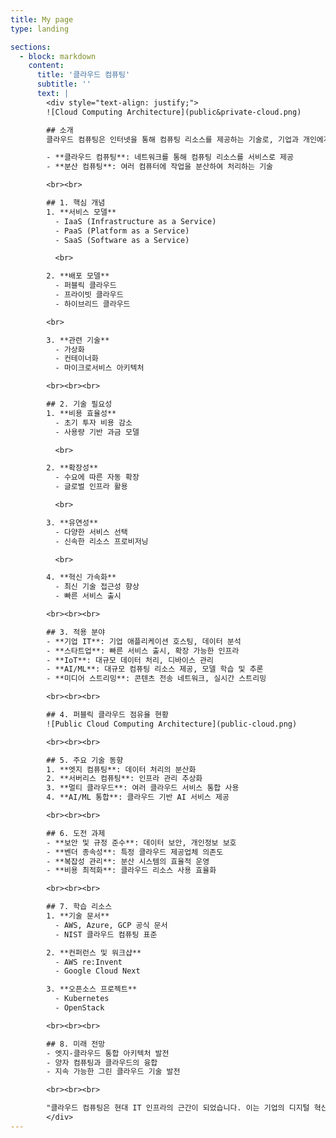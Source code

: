```yaml
---
title: My page
type: landing

sections:
  - block: markdown
    content:
      title: '클라우드 컴퓨팅'
      subtitle: ''
      text: |
        <div style="text-align: justify;">
        ![Cloud Computing Architecture](public&private-cloud.png)

        ## 소개
        클라우드 컴퓨팅은 인터넷을 통해 컴퓨팅 리소스를 제공하는 기술로, 기업과 개인에게 유연하고 확장 가능한 IT 인프라를 제공합니다.

        - **클라우드 컴퓨팅**: 네트워크를 통해 컴퓨팅 리소스를 서비스로 제공
        - **분산 컴퓨팅**: 여러 컴퓨터에 작업을 분산하여 처리하는 기술

        <br><br>

        ## 1. 핵심 개념
        1. **서비스 모델**
          - IaaS (Infrastructure as a Service)
          - PaaS (Platform as a Service)
          - SaaS (Software as a Service)

          <br>

        2. **배포 모델**
          - 퍼블릭 클라우드
          - 프라이빗 클라우드
          - 하이브리드 클라우드

        <br>

        3. **관련 기술**
          - 가상화
          - 컨테이너화
          - 마이크로서비스 아키텍처

        <br><br><br>

        ## 2. 기술 필요성
        1. **비용 효율성**
          - 초기 투자 비용 감소
          - 사용량 기반 과금 모델

          <br>

        2. **확장성**
          - 수요에 따른 자동 확장
          - 글로벌 인프라 활용

          <br>

        3. **유연성**
          - 다양한 서비스 선택
          - 신속한 리소스 프로비저닝

          <br>

        4. **혁신 가속화**
          - 최신 기술 접근성 향상
          - 빠른 서비스 출시

        <br><br><br>

        ## 3. 적용 분야
        - **기업 IT**: 기업 애플리케이션 호스팅, 데이터 분석
        - **스타트업**: 빠른 서비스 출시, 확장 가능한 인프라
        - **IoT**: 대규모 데이터 처리, 디바이스 관리
        - **AI/ML**: 대규모 컴퓨팅 리소스 제공, 모델 학습 및 추론
        - **미디어 스트리밍**: 콘텐츠 전송 네트워크, 실시간 스트리밍

        <br><br><br>

        ## 4. 퍼블릭 클라우드 점유율 현황
        ![Public Cloud Computing Architecture](public-cloud.png)

        <br><br><br>

        ## 5. 주요 기술 동향
        1. **엣지 컴퓨팅**: 데이터 처리의 분산화
        2. **서버리스 컴퓨팅**: 인프라 관리 추상화
        3. **멀티 클라우드**: 여러 클라우드 서비스 통합 사용
        4. **AI/ML 통합**: 클라우드 기반 AI 서비스 제공

        <br><br><br>

        ## 6. 도전 과제
        - **보안 및 규정 준수**: 데이터 보안, 개인정보 보호
        - **벤더 종속성**: 특정 클라우드 제공업체 의존도
        - **복잡성 관리**: 분산 시스템의 효율적 운영
        - **비용 최적화**: 클라우드 리소스 사용 효율화

        <br><br><br>

        ## 7. 학습 리소스
        1. **기술 문서**
          - AWS, Azure, GCP 공식 문서
          - NIST 클라우드 컴퓨팅 표준

        2. **컨퍼런스 및 워크샵**
          - AWS re:Invent
          - Google Cloud Next

        3. **오픈소스 프로젝트**
          - Kubernetes
          - OpenStack

        <br><br><br>

        ## 8. 미래 전망
        - 엣지-클라우드 통합 아키텍처 발전
        - 양자 컴퓨팅과 클라우드의 융합
        - 지속 가능한 그린 클라우드 기술 발전

        <br><br><br>

        "클라우드 컴퓨팅은 현대 IT 인프라의 근간이 되었습니다. 이는 기업의 디지털 혁신을 가속화하고, 새로운 비즈니스 모델을 가능케 하는 핵심 기술입니다. 클라우드에 대한 깊이 있는 이해는 미래 IT 산업의 발전 방향을 예측하고 선도하는 데 필수적입니다."
        </div>
---
```

